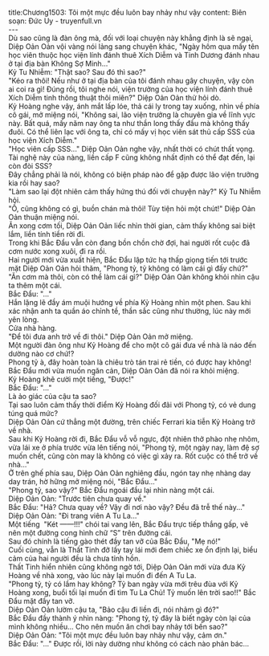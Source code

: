 title:Chương1503: Tôi một mực đều luôn bay nhảy như vậy
content:
Biên soạn: Đức Uy - truyenfull.vn<br>---<br>Dù sao cũng là đàn ông mà, đối với loại chuyện này khẳng định là sẽ ngại, Diệp Oản Oản vội vàng nói lảng sang chuyện khác, "Ngày hôm qua mấy tên học viên thuộc học viện lính đánh thuê Xích Diễm và Tinh Dương đánh nhau ở tại địa bàn Không Sợ Minh..."<br>Kỷ Tu Nhiễm: "Thật sao? Sau đó thì sao?"<br>"Kéo ra thôi! Nếu như ở tại địa bàn của tôi đánh nhau gây chuyện, vậy còn ai coi ra gì! Đúng rồi, tôi nghe nói, viện trưởng của học viện lính đánh thuê Xích Diễm tinh thông thuật thôi miên?" Diệp Oản Oản thử hỏi dò.<br>Kỷ Hoàng nghe vậy, ánh mắt lấp lóe, thả cái ly trong tay xuống, nhìn về phía cô gái, mở miệng nói, "Không sai, lão viện trưởng là chuyên gia về lĩnh vực này. Bất quá, mấy năm nay ông ta như thần long thấy đầu mà không thấy đuôi. Có thể liên lạc với ông ta, chỉ có mấy vị học viên sát thủ cấp SSS của học viện Xích Diễm."<br>"Học viên cấp SSS..." Diệp Oản Oản nghe vậy, nhất thời có chút thất vọng.<br>Tài nghệ này của nàng, liền cấp F cũng không nhất định có thể đạt đến, lại còn đòi SSS?<br>Đây chẳng phải là nói, không có biện pháp nào để gặp được lão viện trưởng kia rồi hay sao?<br>"Làm sao lại đột nhiên cảm thấy hứng thú đối với chuyện này?" Kỷ Tu Nhiễm hỏi.<br>"Ồ, cũng không có gì, buồn chán mà thôi! Tùy tiện hỏi một chút!" Diệp Oản Oản thuận miệng nói.<br>Ăn xong cơm tối, Diệp Oản Oản liếc nhìn thời gian, cảm thấy không sai biệt lắm, liền tính tiền rời đi.<br>Trong khi Bắc Đẩu vẫn còn đang bồn chồn chờ đợi, hai người rốt cuộc đã cơm nước xong xuôi, đi ra rồi.<br>Hai người mới vừa xuất hiện, Bắc Đẩu lập tức hạ thấp giọng tiến tới trước mặt Diệp Oản Oản hỏi thăm, "Phong tỷ, tỷ không có làm cái gì đấy chứ?"<br>"Ăn cơm mà thôi, còn có thể làm cái gì?" Diệp Oản Oản không khỏi nhìn cậu ta thêm một cái.<br>Bắc Đẩu: "..."<br>Hắn lặng lẽ đầy ám muội hướng về phía Kỷ Hoàng nhìn một phen. Sau khi xác nhận anh ta quần áo chỉnh tề, thần sắc cũng như thường, lúc này mới yên lòng.<br>Cửa nhà hàng.<br>"Để tôi đưa anh trở về đi thôi." Diệp Oản Oản mở miệng.<br>Một người đàn ông như Kỷ Hoàng để cho một cô gái đưa về nhà là náo đến dường nào cơ chứ!?<br>Phong tỷ à, đây hoàn toàn là chiêu trò tán trai rẻ tiền, có được hay không!<br>Bắc Đẩu mới vừa muốn ngăn cản, Diệp Oản Oản đã nói ra khỏi miệng.<br>Kỷ Hoàng khẽ cười một tiếng, "Được!"<br>Bắc Đẩu: "..."<br>Là ảo giác của cậu ta sao?<br>Tại sao luôn cảm thấy thời điểm Kỷ Hoàng đối đãi với Phong tỷ, có vẻ dung túng quá mức?<br>Diệp Oản Oản cứ thẳng một đường, trên chiếc Ferrari kia tiễn Kỷ Hoàng trở về nhà.<br>Sau khi Kỷ Hoàng rời đi, Bắc Đẩu vỗ vỗ ngực, đột nhiên thở phào nhẹ nhõm, vừa lái xe ở phía trước vừa lên tiếng nói, "Phong tỷ, một ngày nay, làm đệ sợ muốn chết, cũng còn may là không có việc gì xảy ra. Rốt cuộc có thể trở về nhà..."<br>Ở trên ghế phía sau, Diệp Oản Oản nghiêng đầu, ngón tay nhẹ nhàng day day trán, hờ hững mở miệng nói, "Bắc Đẩu..."<br>"Phong tỷ, sao vậy?" Bắc Đẩu ngoái đầu lại nhìn nàng một cái.<br>Diệp Oản Oản: "Trước tiên chưa quay về."<br>Bắc Đẩu: "Hả? Chưa quay về? Vậy đi nơi nào vậy? Đều đã trễ thế này..."<br>Diệp Oản Oản: "Đi trang viên A Tu La..."<br>Một tiếng  "Két ——!!!" chói tai vang lên, Bắc Đẩu trực tiếp thắng gấp, vẽ nên một đường cong hình chữ “S” trên đường cái.<br>Sau đó chính là tiếng gào thét đầy tan vỡ của Bắc Đẩu, "Mẹ nó!"<br>Cuối cùng, vẫn là Thất Tinh đỡ lấy tay lái mới đem chiếc xe ổn định lại, biểu cảm của hai người đều là chưa tỉnh hồn.<br>Thất Tinh hiển nhiên cũng không ngờ tới, Diệp Oản Oản mới vừa đưa Kỷ Hoàng về nhà xong, vào lúc này lại muốn đi đến A Tu La.<br>"Phong tỷ, tỷ có lầm hay không? Tỷ ban ngày vừa mới trêu đùa với Kỷ Hoàng xong, buổi tối lại muốn đi tìm Tu La Chủ! Tỷ muốn lên trời sao!!" Bắc Đẩu mặt đầy tan vỡ.<br>Diệp Oản Oản lườm cậu ta, "Bảo cậu đi liền đi, nói nhảm gì đó?"<br>Bắc Đẩu đầy thành ý nhìn nàng: "Phong tỷ, tỷ đây là biết ngày còn lại của mình không nhiều... Cho nên muốn ăn chơi bay nhảy tới bến sao?"<br>Diệp Oản Oản: "Tôi một mực đều luôn bay nhảy như vậy, cảm ơn."<br>Bắc Đẩu: "..." Được rồi, lời này dường như không có cách nào phản bác...